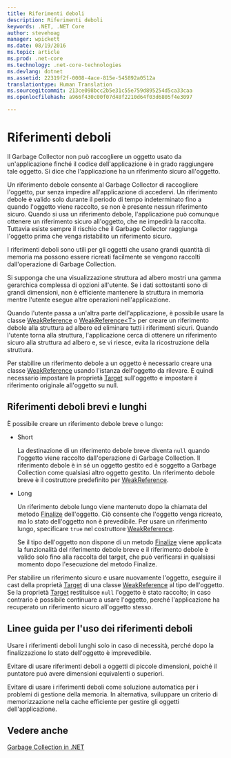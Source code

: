 ```yaml
---
title: Riferimenti deboli
description: Riferimenti deboli
keywords: .NET, .NET Core
author: stevehoag
manager: wpickett
ms.date: 08/19/2016
ms.topic: article
ms.prod: .net-core
ms.technology: .net-core-technologies
ms.devlang: dotnet
ms.assetid: 22319f2f-0008-4ace-815e-545892a0512a
translationtype: Human Translation
ms.sourcegitcommit: 213ce098bcc2b5e31c55e759d895254d5ca33caa
ms.openlocfilehash: a966f430c00f07d48f2210d64f03d6805f4e3097

---
```


# <a name="weak-references"></a>Riferimenti deboli

Il Garbage Collector non può raccogliere un oggetto usato da un'applicazione finché il codice dell'applicazione è in grado raggiungere tale oggetto. Si dice che l'applicazione ha un riferimento sicuro all'oggetto. 

Un riferimento debole consente al Garbage Collector di raccogliere l'oggetto, pur senza impedire all'applicazione di accedervi. Un riferimento debole è valido solo durante il periodo di tempo indeterminato fino a quando l'oggetto viene raccolto, se non è presente nessun riferimento sicuro. Quando si usa un riferimento debole, l'applicazione può comunque ottenere un riferimento sicuro all'oggetto, che ne impedirà la raccolta. Tuttavia esiste sempre il rischio che il Garbage Collector raggiunga l'oggetto prima che venga ristabilito un riferimento sicuro.

I riferimenti deboli sono utili per gli oggetti che usano grandi quantità di memoria ma possono essere ricreati facilmente se vengono raccolti dall'operazione di Garbage Collection. 

Si supponga che una visualizzazione struttura ad albero mostri una gamma gerarchica complessa di opzioni all'utente. Se i dati sottostanti sono di grandi dimensioni, non è efficiente mantenere la struttura in memoria mentre l'utente esegue altre operazioni nell'applicazione. 

Quando l'utente passa a un'altra parte dell'applicazione, è possibile usare la classe [WeakReference](xref:System.WeakReference) o [WeakReference&lt;T&gt;](xref:System.WeakReference%601) per creare un riferimento debole alla struttura ad albero ed eliminare tutti i riferimenti sicuri. Quando l'utente torna alla struttura, l'applicazione cerca di ottenere un riferimento sicuro alla struttura ad albero e, se vi riesce, evita la ricostruzione della struttura.

Per stabilire un riferimento debole a un oggetto è necessario creare una classe [WeakReference](xref:System.WeakReference) usando l'istanza dell'oggetto da rilevare. È quindi necessario impostare la proprietà [Target](xref:System.WeakReference.Target) sull'oggetto e impostare il riferimento originale all'oggetto su null. 

## <a name="short-and-long-weak-references"></a>Riferimenti deboli brevi e lunghi

È possibile creare un riferimento debole breve o lungo: 

* Short

  La destinazione di un riferimento debole breve diventa `null` quando l'oggetto viene raccolto dall'operazione di Garbage Collection. Il riferimento debole è in sé un oggetto gestito ed è soggetto a Garbage Collection come qualsiasi altro oggetto gestito. Un riferimento debole breve è il costruttore predefinito per [WeakReference](xref:System.WeakReference). 

* Long

  Un riferimento debole lungo viene mantenuto dopo la chiamata del metodo [Finalize](xref:System.Object.Finalize) dell'oggetto. Ciò consente che l'oggetto venga ricreato, ma lo stato dell'oggetto non è prevedibile. Per usare un riferimento lungo, specificare `true` nel costruttore [WeakReference](xref:System.WeakReference). 

  Se il tipo dell'oggetto non dispone di un metodo [Finalize](xref:System.Object.Finalize) viene applicata la funzionalità del riferimento debole breve e il riferimento debole è valido solo fino alla raccolta del target, che può verificarsi in qualsiasi momento dopo l'esecuzione del metodo Finalize.

Per stabilire un riferimento sicuro e usare nuovamente l'oggetto, eseguire il cast della proprietà [Target](xref:System.WeakReference.Target) di una classe [WeakReference](xref:System.WeakReference) al tipo dell'oggetto. Se la proprietà [Target](xref:System.WeakReference.Target) restituisce `null` l'oggetto è stato raccolto; in caso contrario è possibile continuare a usare l'oggetto, perché l'applicazione ha recuperato un riferimento sicuro all'oggetto stesso.

## <a name="guidelines-for-using-weak-references"></a>Linee guida per l'uso dei riferimenti deboli

Usare i riferimenti deboli lunghi solo in caso di necessità, perché dopo la finalizzazione lo stato dell'oggetto è imprevedibile. 

Evitare di usare riferimenti deboli a oggetti di piccole dimensioni, poiché il puntatore può avere dimensioni equivalenti o superiori. 

Evitare di usare i riferimenti deboli come soluzione automatica per i problemi di gestione della memoria. In alternativa, sviluppare un criterio di memorizzazione nella cache efficiente per gestire gli oggetti dell'applicazione. 

## <a name="see-also"></a>Vedere anche

[Garbage Collection in .NET](index.md)



<!--HONumber=Nov16_HO3-->



